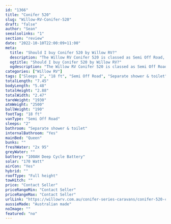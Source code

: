 ```yaml
---
id: "1366"
title: "Conifer 520"
slug: "Willow-RV-Conifer-520"
draft: "false"
author: "Sean"
seealsolinks: "1"
section: "review"
date: "2022-10-10T22:00:09+11:00"
meta:
  title: "Should I buy Conifer 520 by Willow RV?"
  description: "The Willow RV Conifer 520 is classed as Semi Off Road, and sleeps 2 people. It is Australian made and comes in at 18 ft. It generally has Separate shower & toilet."
  ogtitle: "Should I buy Conifer 520 by Willow RV?"
  ogdescription: "The Willow RV Conifer 520 is classed as Semi Off Road, and sleeps 2 people. It is Australian made and comes in at 18 ft. It generally has Separate shower & toilet."
categories: ["Willow RV"]
tags: ["Sleeps 2", "18 ft", "Semi Off Road", "Separate shower & toilet", "Full height", "Price Unknown"]
totalLength: "7.45"
bodyLength: "5.48"
totalHeight: "2.88"
totalWidth: "2.47"
tareWeight: "1930"
atmWeight: "2500"
ballWeight: "190"
footTag: "18 ft"
vanType: "Semi Off Road"
sleeps: "2"
bathroom: "Separate shower & toilet"
internalBathroom: "Yes"
mainBed: "Queen"
bunks: ""
freshWater: "2x 95"
greyWater: ""
battery: "100AH Deep Cycle Battery"
solar: "170 Watt"
airCon: "Yes"
hybrid: ""
roofType: "Full height"
towHitch: ""
price: "Contact Seller"
priceRangeMin: "Contact Seller"
priceRangeMax: "Contact Seller"
urlLink: "https://willowrv.com.au/conifer-series-caravans/conifer-520-caravan/"
aussieMade: "Australian made"
noImage: ""
featured: "no"
---
```

